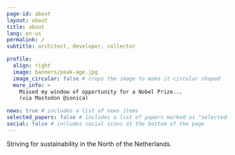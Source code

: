 ```yaml
---
page-id: about
layout: about
title: about
lang: en-us
permalink: /
subtitle: architect, developer, collector

profile:
  align: right
  image: banners/peak-age.jpg
  image_circular: false # crops the image to make it circular shaped
  more_info: >
    Missed my window of opportunity for a Nobel Prize...
    (via Mastodon @ionica)

news: true # includes a list of news items
selected_papers: false # includes a list of papers marked as "selected={true}"
social: false # includes social icons at the bottom of the page
---
```


<!--
SPDX-FileCopyrightText: 2024 EJ Broerse

SPDX-License-Identifier: CC-BY-NC-SA-4.0
-->

Striving for sustainability
in the North of the Netherlands.
